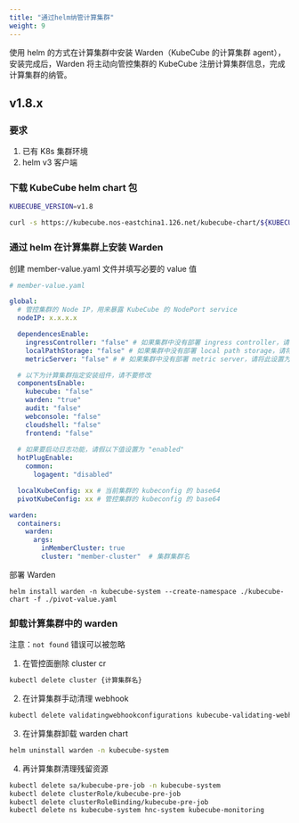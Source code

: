 ```yaml
---
title: "通过helm纳管计算集群"
weight: 9
---
```


使用 helm 的方式在计算集群中安装 Warden（KubeCube 的计算集群 agent），安装完成后，Warden 将主动向管控集群的 KubeCube 注册计算集群信息，完成计算集群的纳管。

## v1.8.x

### 要求
1. 已有 K8s 集群环境
2. helm v3 客户端

### 下载 KubeCube helm chart 包

```bash
KUBECUBE_VERSION=v1.8
```

```bash
curl -s https://kubecube.nos-eastchina1.126.net/kubecube-chart/${KUBECUBE_VERSION}/kubecube-chart.tar.gz | tar -xz
```

### 通过 helm 在计算集群上安装 Warden

创建 member-value.yaml 文件并填写必要的 value 值

```yaml
# member-value.yaml

global:
  # 管控集群的 Node IP，用来暴露 KubeCube 的 NodePort service
  nodeIP: x.x.x.x

  dependencesEnable:
    ingressController: "false" # 如果集群中没有部署 ingress controller，请将此设置为 true
    localPathStorage: "false" # 如果集群中没有部署 local path storage，请将此设置为 true
    metricServer: "false" # # 如果集群中没有部署 metric server，请将此设置为 true

  # 以下为计算集群指定安装组件，请不要修改
  componentsEnable:
    kubecube: "false"
    warden: "true"
    audit: "false"
    webconsole: "false"
    cloudshell: "false"
    frontend: "false"
    
  # 如果要启动日志功能，请假以下值设置为 "enabled"
  hotPlugEnable:
    common:
      logagent: "disabled"

  localKubeConfig: xx # 当前集群的 kubeconfig 的 base64
  pivotKubeConfig: xx # 管控集群的 kubeconfig 的 base64

warden:
  containers:
    warden:
      args:
        inMemberCluster: true
        cluster: "member-cluster"  # 集群集群名
```

部署 Warden

`helm install warden -n kubecube-system --create-namespace ./kubecube-chart -f ./pivot-value.yaml`

### 卸载计算集群中的 warden

注意：`not found` 错误可以被忽略

1. 在管控面删除 cluster cr
```bash
kubectl delete cluster {计算集群名} 
```

2. 在计算集群手动清理 webhook
```bash
kubectl delete validatingwebhookconfigurations kubecube-validating-webhook-configuration warden-validating-webhook-configuration kubecube-monitoring-admission
```

3. 在计算集群卸载 warden chart
```bash
helm uninstall warden -n kubecube-system
```

4. 再计算集群清理残留资源
```bash
kubectl delete sa/kubecube-pre-job -n kubecube-system
kubectl delete clusterRole/kubecube-pre-job 
kubectl delete clusterRoleBinding/kubecube-pre-job
kubectl delete ns kubecube-system hnc-system kubecube-monitoring
```

